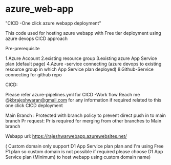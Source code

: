 # azure_web-app


"CICD -One click azure webapp deployment"

This code used for hosting azure webapp with Free tier deployment using azure devops CICD approach

Pre-prerequisite

1.Azure Account
2.existing resource group
3.existing azure App Service plan (default page)
4.Azure -service connecting (azure devops to existing resource group in which App Service plan deployed)
8.Github-Service connecting for github repo 


CICD:

Please refer azure-pipelines.yml for CICD -Work flow 
Reach me @kbrajeshwaran@gmail.com for any information if required related to this one click CICD deployment

Main Branch : Protected with branch policy to prevent direct push in to main branch
Pr request: Pr is required for merging from other branches to Main branch

Webapp url:   https://rajeshwarwebapp.azurewebsites.net/  

( Custom domain only support  D1 App Service plan plan and I'm using Free F1 plan so custom domain is not possible
if required please choose D1 App Service plan (Minimum) to host webapp using custom domain name)
